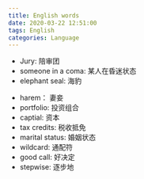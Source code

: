 ```yaml
---
title: English words
date: 2020-03-22 12:51:00
tags: English
categories: Language
---
```



* Jury: 陪审团
* someone in a coma: 某人在昏迷状态
* elephant seal: 海豹
  
 <!-- more -->
 
* harem： 妻妾
* portfolio: 投资组合
* captial: 资本
* tax credits: 税收抵免
* marital status:  婚姻状态
* wildcard: 通配符 
* good call: 好决定
* stepwise: 逐步地


